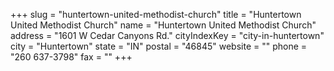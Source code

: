 +++
slug = "huntertown-united-methodist-church"
title = "Huntertown United Methodist Church"
name = "Huntertown United Methodist Church"
address = "1601 W Cedar Canyons Rd."
cityIndexKey = "city-in-huntertown"
city = "Huntertown"
state = "IN"
postal = "46845"
website = ""
phone = "260 637-3798"
fax = ""
+++

